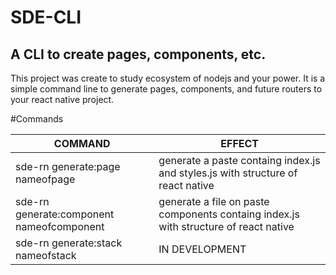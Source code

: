 # SDE-CLI
## A CLI to create pages, components, etc.

This project was create to study ecosystem of nodejs and your power. It is a simple command line to generate pages, components, and future routers to your react native project.

#Commands

| COMMAND | EFFECT |
|---------|--------|
| sde-rn generate:page nameofpage | generate a paste containg index.js and styles.js with structure of react native |
| sde-rn generate:component nameofcomponent | generate a file on paste components containg index.js with structure of react native |
| sde-rn generate:stack nameofstack | IN DEVELOPMENT |

